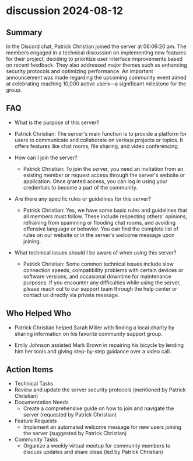# discussion 2024-08-12

## Summary

In the Discord chat, Patrick Christian joined the server at 06:06:20 am. The members engaged in a technical discussion
on implementing new features for their project, deciding to prioritize user interface improvements based on recent
feedback. They also addressed major themes such as enhancing security protocols and optimizing performance. An important
announcement was made regarding the upcoming community event aimed at celebrating reaching 10,000 active users—a
significant milestone for the group.

## FAQ

- What is the purpose of this server?
- Patrick Christian: The server's main function is to provide a platform for users to communicate and collaborate on
  various projects or topics. It offers features like chat rooms, file sharing, and video conferencing.

- How can I join the server?

    - Patrick Christian: To join the server, you need an invitation from an existing member or request access through
      the server's website or application. Once granted access, you can log in using your credentials to become a part
      of the community.

- Are there any specific rules or guidelines for this server?

    - Patrick Christian: Yes, we have some basic rules and guidelines that all members must follow. These include
      respecting others' opinions, refraining from spamming or flooding chat rooms, and avoiding offensive language or
      behavior. You can find the complete list of rules on our website or in the server's welcome message upon joining.

- What technical issues should I be aware of when using this server?
    - Patrick Christian: Some common technical issues include slow connection speeds, compatibility problems with
      certain devices or software versions, and occasional downtime for maintenance purposes. If you encounter any
      difficulties while using the server, please reach out to our support team through the help center or contact us
      directly via private message.

## Who Helped Who

- Patrick Christian helped Sarah Miller with finding a local charity by sharing information on his favorite community
  support group.

- Emily Johnson assisted Mark Brown in repairing his bicycle by lending him her tools and giving step-by-step guidance over a video call.

## Action Items

- Technical Tasks
- Review and update the server security protocols (mentioned by Patrick Christian)
- Documentation Needs
    - Create a comprehensive guide on how to join and navigate the server (requested by Patrick Christian)
- Feature Requests
    - Implement an automated welcome message for new users joining the server (suggested by Patrick Christian)
- Community Tasks
    - Organize a weekly virtual meetup for community members to discuss updates and share ideas (led by Patrick
      Christian)

